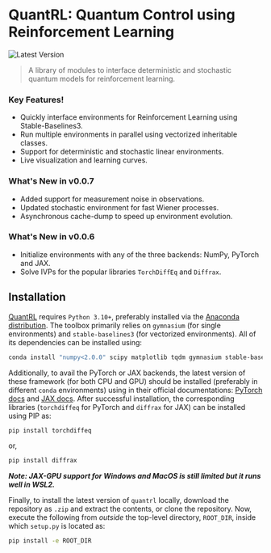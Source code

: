 # QuantRL: Quantum Control using Reinforcement Learning

![Latest Version](https://img.shields.io/badge/version-0.0.7-red?style=for-the-badge)

> A library of modules to interface deterministic and stochastic quantum models for reinforcement learning.

### Key Features!

* Quickly interface environments for Reinforcement Learning using Stable-Baselines3.
* Run multiple environments in parallel using vectorized inheritable classes.
* Support for deterministic and stochastic linear environments.
* Live visualization and learning curves.

### What's New in v0.0.7

* Added support for measurement noise in observations.
* Updated stochastic environment for fast Wiener processes.
* Asynchronous cache-dump to speed up environment evolution.

### What's New in v0.0.6

* Initialize environments with any of the three backends: NumPy, PyTorch and JAX.
* Solve IVPs for the popular libraries `TorchDiffEq` and `Diffrax`.

## Installation

[QuantRL](https://github.com/sampreet/quantrl) requires `Python 3.10+`, preferably installed via the [Anaconda distribution](https://www.anaconda.com/download).
The toolbox primarily relies on `gymnasium` (for single environments) and `stable-baselines3` (for vectorized environments).
All of its dependencies can be installed using:

```bash
conda install "numpy<2.0.0" scipy matplotlib tqdm gymnasium stable-baselines3
```

Additionally, to avail the PyTorch or JAX backends, the latest version of these framework (for both CPU and GPU) should be installed (preferably in different `conda` environments) using in their official documentations: [PyTorch docs](https://pytorch.org/get-started/locally/) and [JAX docs](https://jax.readthedocs.io/en/latest/installation.html).
After successful installation, the corresponding libraries (`torchdiffeq` for PyTorch and `diffrax` for JAX) can be installed using PIP as:

```bash
pip install torchdiffeq
```

or,

```bash
pip install diffrax
```

***Note: JAX-GPU support for Windows and MacOS is still limited but it runs well in WSL2.***

Finally, to install the latest version of `quantrl` locally, download the repository as `.zip` and extract the contents, or clone the repository.
Now, execute the following from *outside* the top-level directory, `ROOT_DIR`, inside which `setup.py` is located as:

```bash
pip install -e ROOT_DIR
```